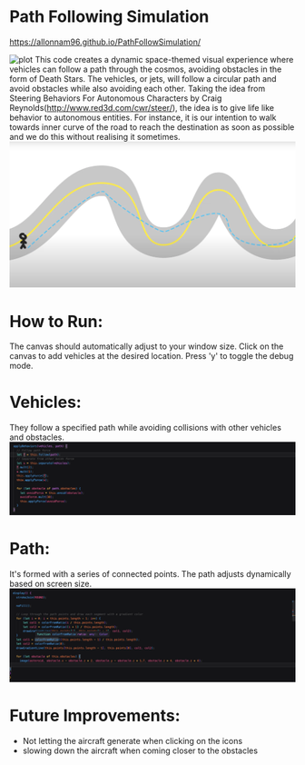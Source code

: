 # Path Following Simulation

https://allonnam96.github.io/PathFollowSimulation/

![plot](snippets/screenshot.png)
This code creates a dynamic space-themed visual experience where vehicles can follow a path through the cosmos, avoiding obstacles in the form of Death Stars. The vehicles, or jets, will follow a circular path and avoid obstacles while also avoiding each other. Taking the idea from Steering Behaviors For Autonomous Characters by Craig Reynolds(http://www.red3d.com/cwr/steer/), the idea is to give life like behavior to autonomous entities. For instance, it is our intention to walk towards inner curve of the road to reach the destination as soon as possible and we do this without realising it sometimes.
![plot](snippets/Screenshot2.png)



# How to Run:

The canvas should automatically adjust to your window size.
Click on the canvas to add vehicles at the desired location.
Press 'y' to toggle the debug mode.

# Vehicles: 

They follow a specified path while avoiding collisions with other vehicles and obstacles.
![plot](snippets/Screenshot3.png)

# Path: 

It's formed with a series of connected points. The path adjusts dynamically based on screen size.
![plot](snippets/Screenshot4.png)

# Future Improvements:

* Not letting the aircraft generate when clicking on the icons
* slowing down the aircraft when coming closer to the obstacles